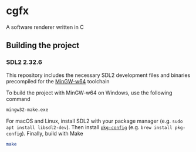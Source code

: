 # cgfx

A software renderer written in C

## Building the project

### SDL2 2.32.6

This repository includes the necessary SDL2 development files and binaries
precompiled for the [MinGW-w64](https://www.mingw-w64.org/) toolchain

To build the project with MinGW-w64 on Windows, use the following command

```sh
mingw32-make.exe
```

For macOS and Linux, install SDL2 with your package manager (e.g. `sudo apt install libsdl2-dev`). Then install [`pkg-config`](https://en.wikipedia.org/wiki/Pkg-config) (e.g. `brew install pkg-config`). Finally, build with Make

```sh
make
```
